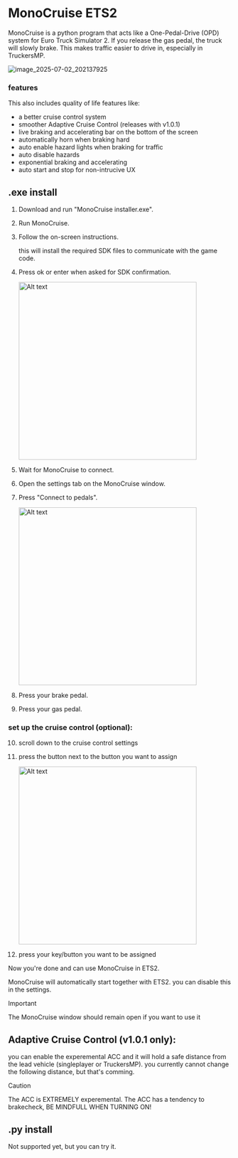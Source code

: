 # MonoCruise ETS2
MonoCruise is a python program that acts like a One-Pedal-Drive (OPD) system for Euro Truck Simulator 2. If you release the gas pedal, the truck will slowly brake. This makes traffic easier to drive in, especially in TruckersMP.

![image_2025-07-02_202137925](https://github.com/user-attachments/assets/0b35aa19-340f-44a9-8e8b-0493c9cd30ca)

### features
This also includes quality of life features like:
- a better cruise control system
- smoother Adaptive Cruise Control (releases with v1.0.1)
- live braking and accelerating bar on the bottom of the screen
- automatically horn when braking hard
- auto enable hazard lights when braking for traffic
- auto disable hazards
- exponential braking and accelerating
- auto start and stop for non-intrucive UX
## .exe install

1. Download and run "MonoCruise installer.exe".
2. Run MonoCruise.
3. Follow the on-screen instructions.

   this will install the required SDK files to communicate with the game code.
4. Press ok or enter when asked for SDK confirmation.

   <img src="https://github.com/user-attachments/assets/76c706de-60b6-457c-ae78-0dc6185810df" alt="Alt text" width="400"/>

5. Wait for MonoCruise to connect.
6. Open the settings tab on the MonoCruise window.
7. Press "Connect to pedals".
   
   <img src="https://github.com/user-attachments/assets/b4b010d3-e3b6-4abf-a29a-a1a9fa72668c" alt="Alt text" width="400"/>

8. Press your brake pedal.
9. Press your gas pedal.

### set up the cruise control (optional):
10. scroll down to the cruise control settings
11. press the button next to the button you want to assign

       <img src="https://github.com/user-attachments/assets/e38a6fc1-2ce7-4cd7-8b48-d0e6aba333e6" alt="Alt text" width="400"/>

12. press your key/button you want to be assigned

Now you're done and can use MonoCruise in ETS2.

MonoCruise will automatically start together with ETS2. you can disable this in the settings.

> [!IMPORTANT]
> The MonoCruise window should remain open if you want to use it

## Adaptive Cruise Control (v1.0.1 only):
you can enable the experemental ACC and it will hold a safe distance from the lead vehicle (singleplayer or TruckersMP). you currently cannot change the following distance, but that's comming.
   
> [!CAUTION]
> The ACC is EXTREMELY experemental. 
> The ACC has a tendency to brakecheck, BE MINDFULL WHEN TURNING ON!

## .py install
Not supported yet, but you can try it.
